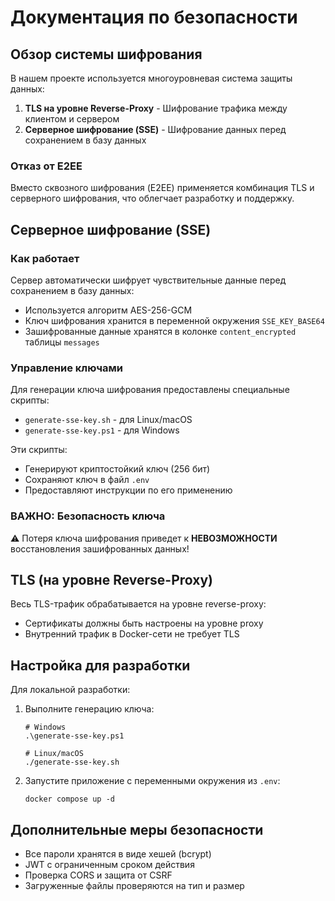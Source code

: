 # Документация по безопасности

## Обзор системы шифрования

В нашем проекте используется многоуровневая система защиты данных:

1. **TLS на уровне Reverse-Proxy** - Шифрование трафика между клиентом и сервером
2. **Серверное шифрование (SSE)** - Шифрование данных перед сохранением в базу данных

### Отказ от E2EE

Вместо сквозного шифрования (E2EE) применяется комбинация TLS и серверного шифрования, что облегчает разработку и поддержку.

## Серверное шифрование (SSE)

### Как работает

Сервер автоматически шифрует чувствительные данные перед сохранением в базу данных:

- Используется алгоритм AES-256-GCM
- Ключ шифрования хранится в переменной окружения `SSE_KEY_BASE64`
- Зашифрованные данные хранятся в колонке `content_encrypted` таблицы `messages`

### Управление ключами

Для генерации ключа шифрования предоставлены специальные скрипты:
- `generate-sse-key.sh` - для Linux/macOS
- `generate-sse-key.ps1` - для Windows

Эти скрипты:
- Генерируют криптостойкий ключ (256 бит)
- Сохраняют ключ в файл `.env`
- Предоставляют инструкции по его применению

### ВАЖНО: Безопасность ключа

⚠️ Потеря ключа шифрования приведет к **НЕВОЗМОЖНОСТИ** восстановления зашифрованных данных!

## TLS (на уровне Reverse-Proxy)

Весь TLS-трафик обрабатывается на уровне reverse-proxy:

- Сертификаты должны быть настроены на уровне proxy
- Внутренний трафик в Docker-сети не требует TLS

## Настройка для разработки

Для локальной разработки:

1. Выполните генерацию ключа:
   ```
   # Windows
   .\generate-sse-key.ps1
   
   # Linux/macOS
   ./generate-sse-key.sh
   ```

2. Запустите приложение с переменными окружения из `.env`:
   ```
   docker compose up -d
   ```

## Дополнительные меры безопасности

- Все пароли хранятся в виде хешей (bcrypt)
- JWT с ограниченным сроком действия
- Проверка CORS и защита от CSRF
- Загруженные файлы проверяются на тип и размер 